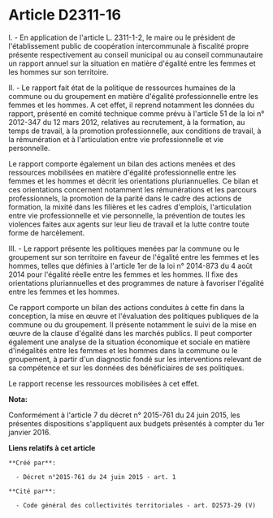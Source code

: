 # Article D2311-16

I. - En application de l'article L. 2311-1-2, le maire ou le président de l'établissement public de coopération
intercommunale à fiscalité propre présente respectivement au conseil municipal ou au conseil communautaire un rapport annuel
sur la situation en matière d'égalité entre les femmes et les hommes sur son territoire.

II. - Le rapport fait état de la politique de ressources humaines de la commune ou du groupement en matière d'égalité
professionnelle entre les femmes et les hommes. A cet effet, il reprend notamment les données du rapport, présenté en comité
technique comme prévu à l'article 51 de la loi n° 2012-347 du 12 mars 2012, relatives au recrutement, à la formation, au
temps de travail, à la promotion professionnelle, aux conditions de travail, à la rémunération et à l'articulation entre vie
professionnelle et vie personnelle.

Le rapport comporte également un bilan des actions menées et des ressources mobilisées en matière d'égalité professionnelle
entre les femmes et les hommes et décrit les orientations pluriannuelles. Ce bilan et ces orientations concernent notamment
les rémunérations et les parcours professionnels, la promotion de la parité dans le cadre des actions de formation, la mixité
dans les filières et les cadres d'emplois, l'articulation entre vie professionnelle et vie personnelle, la prévention de
toutes les violences faites aux agents sur leur lieu de travail et la lutte contre toute forme de harcèlement.

III. - Le rapport présente les politiques menées par la commune ou le groupement sur son territoire en faveur de l'égalité
entre les femmes et les hommes, telles que définies à l'article 1er de la loi n° 2014-873 du 4 août 2014 pour l'égalité
réelle entre les femmes et les hommes. Il fixe des orientations pluriannuelles et des programmes de nature à favoriser
l'égalité entre les femmes et les hommes.

Ce rapport comporte un bilan des actions conduites à cette fin dans la conception, la mise en œuvre et l'évaluation des
politiques publiques de la commune ou du groupement. Il présente notamment le suivi de la mise en œuvre de la clause
d'égalité dans les marchés publics. Il peut comporter également une analyse de la situation économique et sociale en matière
d'inégalités entre les femmes et les hommes dans la commune ou le groupement, à partir d'un diagnostic fondé sur les
interventions relevant de sa compétence et sur les données des bénéficiaires de ses politiques.

Le rapport recense les ressources mobilisées à cet effet.

**Nota:**

Conformément à l'article 7 du décret n° 2015-761 du 24 juin 2015, les présentes dispositions s'appliquent aux budgets
présentés à compter du 1er janvier 2016.

**Liens relatifs à cet article**

	**Créé par**:

	  - Décret n°2015-761 du 24 juin 2015 - art. 1

	**Cité par**:

	  - Code général des collectivités territoriales - art. D2573-29 (V)

